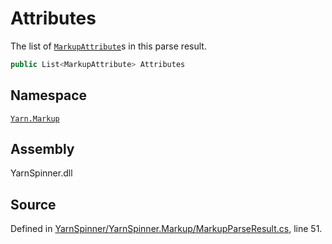 # Attributes

The list of [`MarkupAttribute`](../markupattribute/)s in this parse result.

```csharp
public List<MarkupAttribute> Attributes
```

## Namespace

[`Yarn.Markup`](../)

## Assembly

YarnSpinner.dll

## Source

Defined in [YarnSpinner/YarnSpinner.Markup/MarkupParseResult.cs](https://github.com/YarnSpinnerTool/YarnSpinner//blob/develop/YarnSpinner/YarnSpinner.Markup/MarkupParseResult.cs#L51), line 51.

